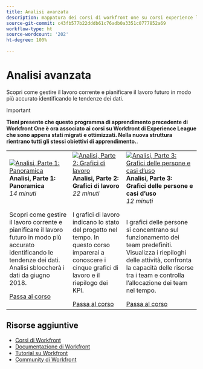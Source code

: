 ```yaml
---
title: Analisi avanzata
description: mappatura dei corsi di workfront one su corsi experience league
source-git-commit: c43fb577b22dddb61c76adb0a3351c0777852a69
workflow-type: ht
source-wordcount: '202'
ht-degree: 100%

---
```


# Analisi avanzata

Scopri come gestire il lavoro corrente e pianificare il lavoro futuro in modo più accurato identificando le tendenze dei dati.

>[!IMPORTANT]
>
>**Tieni presente che questo programma di apprendimento precedente di Workfront One è ora associato ai corsi su Workfront di Experience League che sono appena stati migrati e ottimizzati.  Nella nuova struttura rientrano tutti gli stessi obiettivi di apprendimento.**.

<table>
  <tr>
   <td>
      <a href="https://experienceleague.adobe.com/?recommended=Workfront-U-1-2022.1.analytics">
      <img alt="Analisi, Parte 1: Panoramica" src="https://cdn.experienceleague.adobe.com/thumb/analytics-part-1-overview.jpg"/>
      </a>
      <div>
         <strong>Analisi, Parte 1: Panoramica</strong></a>
<br/><em>14 minuti</em>
      </div>
      <p>
        <br/>
Scopri come gestire il lavoro corrente e pianificare il lavoro futuro in modo più accurato identificando le tendenze dei dati. Analisi sbloccherà i dati da giugno 2018.
      </p>
      <a  rel="noreferrer" target="_blank" href="https://experienceleague.adobe.com/?recommended=Workfront-U-1-2022.1.analytics" class="spectrum-Button spectrum-Button--primary spectrum-Button--sizeM">
      <span class="spectrum-Button-label has-no-wrap has-text-weight-bold">Passa al corso</span>
      </a>
   </td>
   <td>
      <a href="https://experienceleague.adobe.com/?recommended=Workfront-U-1-2022.2.analytics">
      <img alt="Analisi, Parte 2: Grafici di lavoro" src="https://cdn.experienceleague.adobe.com/thumb/analytics-part-1-overview.jpg"/>
      </a>
      <div>
         <strong>Analisi, Parte 2: Grafici di lavoro</strong></a>
<br/><em>22 minuti</em>
      </div>
      <p>
        <br/>
I grafici di lavoro indicano lo stato del progetto nel tempo. In questo corso imparerai a conoscere i cinque grafici di lavoro e il riepilogo dei KPI.
      </p>
      <a  rel="noreferrer" target="_blank" href="https://experienceleague.adobe.com/?recommended=Workfront-U-1-2022.2.analytics" class="spectrum-Button spectrum-Button--primary spectrum-Button--sizeM">
      <span class="spectrum-Button-label has-no-wrap has-text-weight-bold">Passa al corso</span>
      </a>
   </td>
   <td>
      <a href="https://experienceleague.adobe.com/?recommended=Workfront-U-1-2022.3.analytics">
      <img alt="Analisi, Parte 3: Grafici delle persone e casi d’uso" src="https://cdn.experienceleague.adobe.com/thumb/analytics-part-1-overview.jpg"/>
      </a>
      <div>
         <strong>Analisi, Parte 3: Grafici delle persone e casi d’uso</strong></a>
 <br/><em>12 minuti</em>
      </div>
      <p>
        <br/>
I grafici delle persone si concentrano sul funzionamento dei team predefiniti. Visualizza i riepiloghi delle attività, confronta la capacità delle risorse tra i team e controlla l’allocazione dei team nel tempo.
      </p>
      <a  rel="noreferrer" target="_blank" href="https://experienceleague.adobe.com/?recommended=Workfront-U-3-2022.1.analytics" class="spectrum-Button spectrum-Button--primary spectrum-Button--sizeM">
      <span class="spectrum-Button-label has-no-wrap has-text-weight-bold">Passa al corso</span>
      </a>
   </td>      
  </tr>
</table>

## Risorse aggiuntive

* [Corsi di Workfront](https://experienceleague.adobe.com/?lang=it&amp;Solution=Workfront#courses)
* [Documentazione di Workfront](https://experienceleague.adobe.com/docs/workfront.html?lang=it)
* [Tutorial su Workfront](https://experienceleague.adobe.com/docs/workfront-learn/tutorials-workfront/home.html?lang=it)
* [Community di Workfront](https://experienceleaguecommunities.adobe.com/t5/workfront/ct-p/workfront)
